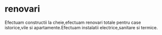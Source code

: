 # renovari
Efectuam constructii la cheie,efectuam renovari totale pentru case istorice,vile si apartamente.Efectuam instalatii electrice,sanitare si termice.
